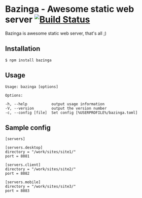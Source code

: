 # Bazinga - Awesome static web server [![Build Status](https://secure.travis-ci.org/dotCypress/bazinga.png?branch=master)](https://travis-ci.org/dotCypress/bazinga)

Bazinga is awesome static web server, that's all ;)

## Installation

    $ npm install bazinga

## Usage

    Usage: bazinga [options]

    Options:

    -h, --help           output usage information
    -V, --version        output the version number
    -c, --config [file]  Set config [%USERPROFILE%/bazinga.toml]

## Sample config
```
[servers]

[servers.desktop]
directory = "/work/sites/site1/"
port = 8081

[servers.client]
directory = "/work/sites/site2/"
port = 8082

[servers.mobile]
directory = "/work/sites/site3/"
port = 8083
```
